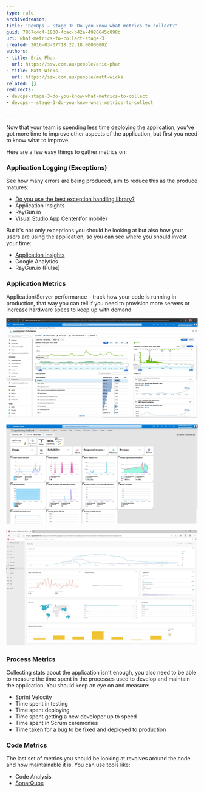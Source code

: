 ```yaml
---
type: rule
archivedreason: 
title: 'DevOps – Stage 3: Do you know what metrics to collect?'
guid: 7867c4c4-1830-4cac-b42e-4926645c898b
uri: what-metrics-to-collect-stage-3
created: 2016-03-07T18:22:18.0000000Z
authors:
- title: Eric Phan
  url: https://ssw.com.au/people/eric-phan
- title: Matt Wicks
  url: https://ssw.com.au/people/matt-wicks
related: []
redirects:
- devops-stage-3-do-you-know-what-metrics-to-collect
- devops-–-stage-3-do-you-know-what-metrics-to-collect

---
```


Now that your team is spending less time deploying the application, you’ve got more time to improve other aspects of the application, but first you need to know what to improve.

Here are a few easy things to gather metrics on:

<!--endintro-->

### Application Logging (Exceptions)

See how many errors are being produced, aim to reduce this as the produce matures:

* [Do you use the best exception handling library?](/do-you-use-the-best-exception-handling-library)
* Application Insights
* RayGun.io
* [Visual Studio App Center](https://appcenter.ms)(for mobile)

But it's not only exceptions you should be looking at but also how your users are using the application, so you can see where you should invest your time:

* [Application Insights](/why-you-want-to-use-application-insights/)
* Google Analytics
* RayGun.io (Pulse)

### Application Metrics

Application/Server performance – track how your code is running in production, that way you can tell if you need to provision more servers or increase hardware specs to keep up with demand

![Figure: Application Insights gives you information about how things are running and whether there are detected abnormalities in the telemetry](2020-03-24_15-27-26_1710232021945.jpg)

![Figure: Azure can render the Application Insights data on a nice dashboard so you can get a high level view of your application](2020-03-24_15-27-45.jpg)

![Figure: App Center can let you monitor app install stats, usage and errors from phones just like an app running in Azure](2020-03-24_15-28-22.jpg)

### Process Metrics

Collecting stats about the application isn't enough, you also need to be able to measure the time spent in the processes used to develop and maintain the application. You should keep an eye on and measure:

* Sprint Velocity
* Time spent in testing
* Time spent deploying
* Time spent getting a new developer up to speed
* Time spent in Scrum ceremonies
* Time taken for a bug to be fixed and deployed to production

### Code Metrics

The last set of metrics you should be looking at revolves around the code and how maintainable it is. You can use tools like:

* Code Analysis
* [SonarQube](https://www.sonarqube.org)
